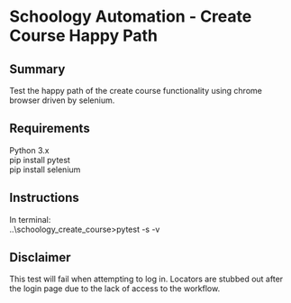 # Schoology Automation - Create Course Happy Path  
## Summary    
Test the happy path of the create course functionality using chrome browser driven by selenium.  

## Requirements  
Python 3.x  
pip install pytest  
pip install selenium  

## Instructions  
In terminal:  
..\schoology_create_course>pytest -s -v

## Disclaimer  
This test will fail when attempting to log in. Locators are stubbed out after the login page due to the lack of access to the workflow. 
